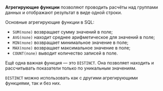 **Агрегирующие функции** позволяют проводить расчёты над группами данных и отображают результат в виде одной строки.

Основные агрегирующие функции в SQL:
- `SUM(поле)` возвращает сумму значений в поле;
- `AVG(поле)` находит среднее арифметическое для значений в поле;
- `MIN(поле)` возвращает минимальное значение в поле;
- `МАХ(поле)` возвращает максимальное значение в поле;
- `COUNT(поле)` выводит количество записей в поле.

Ещё одна важная функция — это `DISTINCT`. Она позволяет находить и рассчитывать показатели только по уникальным значениям.

`DISTINCT` можно использовать как с другими агрегирующими функциями, так и без них.